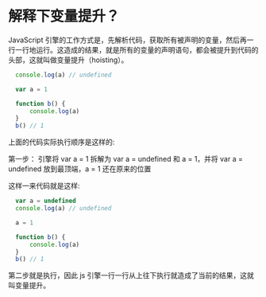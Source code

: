 # 解释下变量提升？

JavaScript 引擎的工作方式是，先解析代码，获取所有被声明的变量，然后再一行一行地运行。这造成的结果，就是所有的变量的声明语句，都会被提升到代码的头部，这就叫做变量提升（hoisting）。

```JavaScript
  console.log(a) // undefined

  var a = 1

  function b() {
      console.log(a)
  }
  b() // 1
```

上面的代码实际执行顺序是这样的:

第一步： 引擎将 var a = 1 拆解为 var a = undefined 和 a = 1，并将 var a = undefined 放到最顶端，a = 1 还在原来的位置

这样一来代码就是这样:

```JavaScript
  var a = undefined
  console.log(a) // undefined

  a = 1

  function b() {
      console.log(a)
  }
  b() // 1
```

第二步就是执行，因此 js 引擎一行一行从上往下执行就造成了当前的结果，这就叫变量提升。
